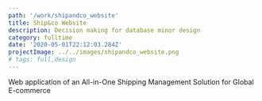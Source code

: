 ```yaml
---
path: '/work/shipandco_website'
title: Ship&co Website
description: Decision making for database minor design
category: fulltime
date: '2020-05-01T22:12:03.284Z'
projectImage: ../../images/shipandco_website.png
# tags: full,design
---
```


Web application of an All-in-One Shipping Management Solution
for Global E-commerce
